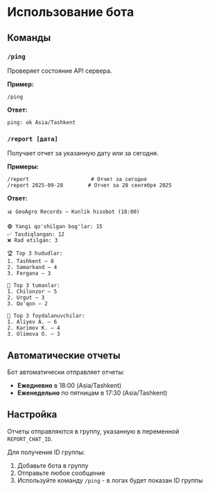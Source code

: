 # Использование бота

## Команды

### `/ping`
Проверяет состояние API сервера.

**Пример:**
```
/ping
```

**Ответ:**
```
ping: ok Asia/Tashkent
```

### `/report [дата]`
Получает отчет за указанную дату или за сегодня.

**Примеры:**
```
/report                    # Отчет за сегодня
/report 2025-09-28        # Отчет за 28 сентября 2025
```

**Ответ:**
```
📊 GeoAgro Records — Kunlik hisobot (18:00)

🟢 Yangi qo'shilgan bog'lar: 15
✅ Tasdiqlangan: 12
❌ Rad etilgan: 3

🏆 Top 3 hududlar:
1. Tashkent — 8
2. Samarkand — 4
3. Fergana — 3

📍 Top 3 tumanlar:
1. Chilonzor — 5
2. Urgut — 3
3. Qo'qon — 2

👤 Top 3 foydalanuvchilar:
1. Aliyev A. — 6
2. Karimov K. — 4
3. Olimova O. — 3
```

## Автоматические отчеты

Бот автоматически отправляет отчеты:

- **Ежедневно** в 18:00 (Asia/Tashkent)
- **Еженедельно** по пятницам в 17:30 (Asia/Tashkent)

## Настройка

Отчеты отправляются в группу, указанную в переменной `REPORT_CHAT_ID`.

Для получения ID группы:
1. Добавьте бота в группу
2. Отправьте любое сообщение
3. Используйте команду `/ping` - в логах будет показан ID группы
